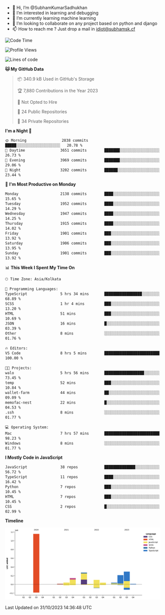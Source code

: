 - 👋 Hi, I’m @SubhamKumarSadhukhan
- 👀 I’m interested in learning and debugging
- 🌱 I’m currently learning machine learning
- 💞️ I’m looking to collaborate on any project based on python and django
- 📫 How to reach me ?
      Just drop a mail in idiot@subhamsk.cf

<!---
SubhamKumarSadhukhan/SubhamKumarSadhukhan is a ✨ special ✨ repository because its `README.md` (this file) appears on your GitHub profile.
You can click the Preview link to take a look at your changes.
--->


<!--START_SECTION:waka-->
![Code Time](http://img.shields.io/badge/Code%20Time-1%2C608%20hrs%2024%20mins-blue)

![Profile Views](http://img.shields.io/badge/Profile%20Views-2-blue)

![Lines of code](https://img.shields.io/badge/From%20Hello%20World%20I%27ve%20Written-2.3%20million%20lines%20of%20code-blue)

**🐱 My GitHub Data** 

> 📦 340.9 kB Used in GitHub's Storage 
 > 
> 🏆 7,880 Contributions in the Year 2023
 > 
> 🚫 Not Opted to Hire
 > 
> 📜 24 Public Repositories 
 > 
> 🔑 34 Private Repositories 
 > 
**I'm a Night 🦉** 

```text
🌞 Morning                2838 commits        █████░░░░░░░░░░░░░░░░░░░░   20.78 % 
🌆 Daytime                3651 commits        ███████░░░░░░░░░░░░░░░░░░   26.73 % 
🌃 Evening                3969 commits        ███████░░░░░░░░░░░░░░░░░░   29.06 % 
🌙 Night                  3202 commits        ██████░░░░░░░░░░░░░░░░░░░   23.44 % 
```
📅 **I'm Most Productive on Monday** 

```text
Monday                   2138 commits        ████░░░░░░░░░░░░░░░░░░░░░   15.65 % 
Tuesday                  1952 commits        ████░░░░░░░░░░░░░░░░░░░░░   14.29 % 
Wednesday                1947 commits        ████░░░░░░░░░░░░░░░░░░░░░   14.25 % 
Thursday                 1915 commits        ████░░░░░░░░░░░░░░░░░░░░░   14.02 % 
Friday                   1901 commits        ███░░░░░░░░░░░░░░░░░░░░░░   13.92 % 
Saturday                 1906 commits        ███░░░░░░░░░░░░░░░░░░░░░░   13.95 % 
Sunday                   1901 commits        ███░░░░░░░░░░░░░░░░░░░░░░   13.92 % 
```


📊 **This Week I Spent My Time On** 

```text
🕑︎ Time Zone: Asia/Kolkata

💬 Programming Languages: 
TypeScript               5 hrs 34 mins       █████████████████░░░░░░░░   68.89 % 
SCSS                     1 hr 4 mins         ███░░░░░░░░░░░░░░░░░░░░░░   13.20 % 
HTML                     51 mins             ███░░░░░░░░░░░░░░░░░░░░░░   10.69 % 
JSON                     16 mins             █░░░░░░░░░░░░░░░░░░░░░░░░   03.39 % 
Other                    8 mins              ░░░░░░░░░░░░░░░░░░░░░░░░░   01.76 % 

🔥 Editors: 
VS Code                  8 hrs 5 mins        █████████████████████████   100.00 % 

🐱‍💻 Projects: 
walo                     5 hrs 56 mins       ██████████████████░░░░░░░   73.45 % 
temp                     52 mins             ███░░░░░░░░░░░░░░░░░░░░░░   10.84 % 
wallet-farm              44 mins             ██░░░░░░░░░░░░░░░░░░░░░░░   09.09 % 
memofac-nest             22 mins             █░░░░░░░░░░░░░░░░░░░░░░░░   04.53 % 
.ssh                     8 mins              ░░░░░░░░░░░░░░░░░░░░░░░░░   01.77 % 

💻 Operating System: 
Mac                      7 hrs 57 mins       █████████████████████████   98.23 % 
Windows                  8 mins              ░░░░░░░░░░░░░░░░░░░░░░░░░   01.77 % 
```

**I Mostly Code in JavaScript** 

```text
JavaScript               38 repos            ██████████████░░░░░░░░░░░   56.72 % 
TypeScript               11 repos            ████░░░░░░░░░░░░░░░░░░░░░   16.42 % 
Python                   7 repos             ███░░░░░░░░░░░░░░░░░░░░░░   10.45 % 
HTML                     7 repos             ███░░░░░░░░░░░░░░░░░░░░░░   10.45 % 
CSS                      2 repos             █░░░░░░░░░░░░░░░░░░░░░░░░   02.99 % 
```



**Timeline**

![Lines of Code chart](https://raw.githubusercontent.com/SubhamKumarSadhukhan/SubhamKumarSadhukhan/main/assets/bar_graph.png)


 Last Updated on 31/10/2023 14:36:48 UTC
<!--END_SECTION:waka-->
